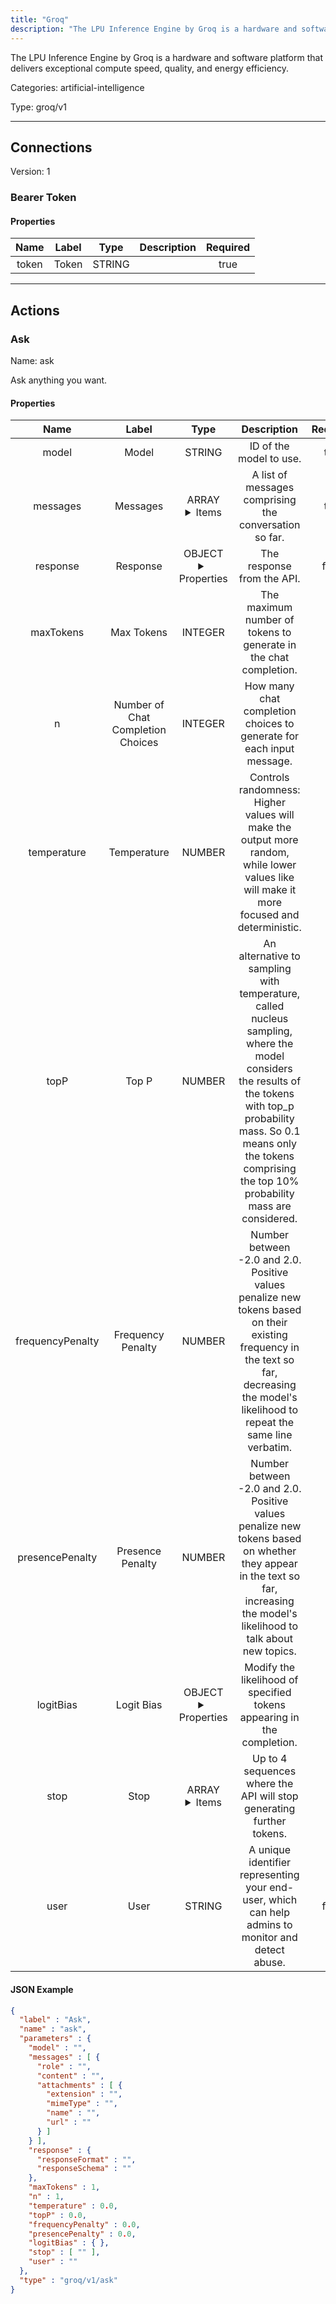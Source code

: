 ```yaml
---
title: "Groq"
description: "The LPU Inference Engine by Groq is a hardware and software platform that delivers exceptional compute speed, quality, and energy efficiency."
---
```


The LPU Inference Engine by Groq is a hardware and software platform that delivers exceptional compute speed, quality, and energy efficiency.


Categories: artificial-intelligence


Type: groq/v1

<hr />



## Connections

Version: 1


### Bearer Token

#### Properties

|      Name       |      Label     |     Type     |     Description     | Required |
|:---------------:|:--------------:|:------------:|:-------------------:|:--------:|
| token | Token | STRING |  | true |





<hr />



## Actions


### Ask
Name: ask

Ask anything you want.

#### Properties

|      Name       |      Label     |     Type     |     Description     | Required |
|:---------------:|:--------------:|:------------:|:-------------------:|:--------:|
| model | Model | STRING | ID of the model to use. | true |
| messages | Messages | ARRAY <details> <summary> Items </summary> [{STRING\(role), STRING\(content), [FILE_ENTRY]\(attachments)}] </details> | A list of messages comprising the conversation so far. | true |
| response | Response | OBJECT <details> <summary> Properties </summary> {STRING\(responseFormat), STRING\(responseSchema)} </details> | The response from the API. | false |
| maxTokens | Max Tokens | INTEGER | The maximum number of tokens to generate in the chat completion. | null |
| n | Number of Chat Completion Choices | INTEGER | How many chat completion choices to generate for each input message. | null |
| temperature | Temperature | NUMBER | Controls randomness:  Higher values will make the output more random, while lower values like will make it more focused and deterministic. | null |
| topP | Top P | NUMBER | An alternative to sampling with temperature, called nucleus sampling,  where the model considers the results of the tokens with top_p probability mass. So 0.1 means only the tokens comprising the top 10% probability mass are considered. | null |
| frequencyPenalty | Frequency Penalty | NUMBER | Number between -2.0 and 2.0. Positive values penalize new tokens based on their existing frequency in the text so far, decreasing the model's likelihood to repeat the same line verbatim. | null |
| presencePenalty | Presence Penalty | NUMBER | Number between -2.0 and 2.0. Positive values penalize new tokens based on whether they appear in the text so far, increasing the model's likelihood to talk about new topics. | null |
| logitBias | Logit Bias | OBJECT <details> <summary> Properties </summary> {} </details> | Modify the likelihood of specified tokens appearing in the completion. | null |
| stop | Stop | ARRAY <details> <summary> Items </summary> [STRING] </details> | Up to 4 sequences where the API will stop generating further tokens. | null |
| user | User | STRING | A unique identifier representing your end-user, which can help admins to monitor and detect abuse. | false |


#### JSON Example
```json
{
  "label" : "Ask",
  "name" : "ask",
  "parameters" : {
    "model" : "",
    "messages" : [ {
      "role" : "",
      "content" : "",
      "attachments" : [ {
        "extension" : "",
        "mimeType" : "",
        "name" : "",
        "url" : ""
      } ]
    } ],
    "response" : {
      "responseFormat" : "",
      "responseSchema" : ""
    },
    "maxTokens" : 1,
    "n" : 1,
    "temperature" : 0.0,
    "topP" : 0.0,
    "frequencyPenalty" : 0.0,
    "presencePenalty" : 0.0,
    "logitBias" : { },
    "stop" : [ "" ],
    "user" : ""
  },
  "type" : "groq/v1/ask"
}
```




